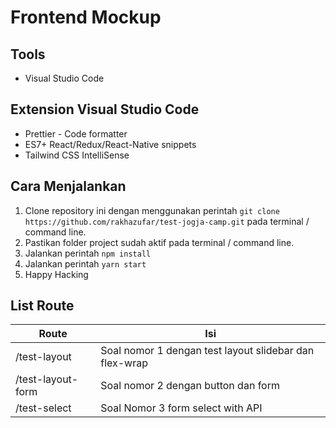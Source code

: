 # Frontend Mockup

## Tools

- Visual Studio Code

## Extension Visual Studio Code

- Prettier - Code formatter
- ES7+ React/Redux/React-Native snippets
- Tailwind CSS IntelliSense

## Cara Menjalankan

1. Clone repository ini dengan menggunakan perintah `git clone https://github.com/rakhazufar/test-jogja-camp.git` pada terminal / command line.
2. Pastikan folder project sudah aktif pada terminal / command line.
3. Jalankan perintah `npm install`
4. Jalankan perintah `yarn start`
5. Happy Hacking

## List Route

| Route                    | Isi                                             |
| ------------------------ | ------------------------------------------------------ |
| /test-layout             | Soal nomor 1 dengan test layout slidebar dan flex-wrap |
| /test-layout-form        | Soal nomor 2 dengan button dan form                    |
| /test-select             | Soal Nomor 3 form select with API                      |
